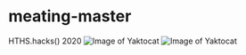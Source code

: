 # meating-master
HTHS.hacks() 2020
![Image of Yaktocat](https://cdn.discordapp.com/attachments/711247415881236560/711608500052033556/Screenshot_2020-05-17_at_17.58.03.png)
![Image of Yaktocat](https://cdn.discordapp.com/attachments/711247415881236560/711608677580275742/Screenshot_2020-05-17_at_17.58.46.png)



